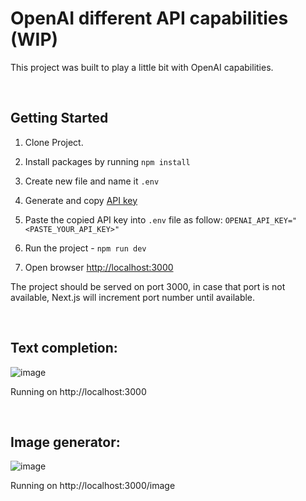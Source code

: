 # OpenAI different API capabilities (WIP)
This project was built to play a little bit with OpenAI capabilities.

&nbsp;
## Getting Started
1. Clone Project.
2. Install packages by running `npm install`
3. Create new file and name it `.env`
4. Generate and copy [API key](https://beta.openai.com/account/api-keys)
5. Paste the copied API key into `.env` file as follow: 
``
OPENAI_API_KEY="<PASTE_YOUR_API_KEY>"
``
6. Run the project - `npm run dev`

7. Open browser [http://localhost:3000](http://localhost:3000)

The project should be served on port 3000, in case that port is not available, Next.js will increment port number until available.

&nbsp;
## Text completion:
![image](https://user-images.githubusercontent.com/10623307/216154202-f614c5af-b9ad-47eb-9ae1-b1c3df727006.png)

Running on http://localhost:3000

&nbsp;
## Image generator:
![image](https://user-images.githubusercontent.com/10623307/216153594-bf8c7a82-79b2-4b90-ad79-424000f5de27.png)

Running on http://localhost:3000/image
